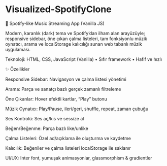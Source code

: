 # Visualized-SpotifyClone
🎵 Spotify-like Music Streaming App (Vanilla JS)

Modern, karanlık (dark) tema ve Spotify’dan ilham alan arayüzüyle; responsive sidebar, öne çıkan çalma listeleri, tam fonksiyonlu müzik oynatıcı, arama ve localStorage kalıcılığı sunan web tabanlı müzik uygulaması.

Teknoloji: HTML, CSS, JavaScript (Vanilla) • Sıfır framework • Hafif ve hızlı

✨ Özellikler

Responsive Sidebar: Navigasyon ve çalma listesi yönetimi

Arama: Parça ve sanatçı bazlı gerçek zamanlı filtreleme

Öne Çıkanlar: Hover efektli kartlar, “Play” butonu

Müzik Oynatıcı: Play/Pause, ileri/geri, shuffle, repeat, zaman çubuğu

Ses Kontrolü: Ses aç/kıs ve sessize al

Beğen/Beğenme: Parça bazlı like/unlike

Çalma Listeleri: Özel ad/açıklama ile oluşturma ve kaydetme

Kalıcılık: Beğeniler ve çalma listeleri localStorage ile saklanır

UI/UX: Inter font, yumuşak animasyonlar, glassmorphism & gradientler
